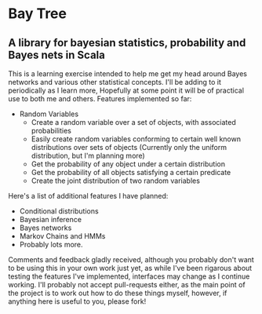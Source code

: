 # Bay Tree # 
## A library for bayesian statistics, probability and Bayes nets in Scala ##

This is a learning exercise intended to help me get my head around Bayes networks and various other statistical concepts. I'll be adding to it periodically as I learn more, Hopefully at some point it will be of practical use to both me and others. Features implemented so far:

 * Random Variables
    * Create a random variable over a set of objects, with associated probabilities
    * Easily create random variables conforming to certain well known distributions over sets of objects (Currently only the uniform distribution, but I'm planning more)
    * Get the probability of any object under a certain distribution
    * Get the probability of all objects satisfying a certain predicate
    * Create the joint distribution of two random variables

Here's a list of additional features I have planned:
  * Conditional distributions
  * Bayesian inference
  * Bayes networks
  * Markov Chains and HMMs
  * Probably lots more.

Comments and feedback gladly received, although you probably don't want to be using this in your own work just yet, as while I've been rigarous about testing the features I've implemented, interfaces may change as I continue working. I'll probably not accept pull-requests either, as the main point of the project is to work out how to do these things myself, however, if anything here is useful to you, please fork!

